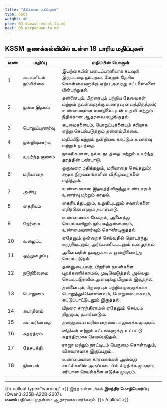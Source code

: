 ```yaml
---
title: "நீதிக்கான மதிப்புகள்"
type: docs
weight: 40
prev: 03-domain-moral.ta.md
next: 05-perpaduan.ta.md
---
```


## KSSM குணக்கல்வியில் உள்ள 18 பாரிய மதிப்புகள்

| எண் | மதிப்பு | மதிப்பின் பொருள் |
|-----|--------|---------|
| 1 | கடவுளிடம் நம்பிக்கை | இயற்கையின் படைப்பாளியாக கடவுள் இருப்பதை நம்புதல், மேலும் தேசிய கொள்கைகளுக்கு ஏற்ப அவரது கட்டளைகளை பின்பற்றுதல். |
| 2 | நல்ல இதயம் | தன்னையும், பிறரையும் பற்றிய தேவைகள் மற்றும் நலன்களுக்கு உணர்வு வைத்திருத்தல்; உண்மையுள்ள மனநிலையுடன் உதவி மற்றும் நீதிக்கான ஆதரவை வழங்குதல். |
| 3 | பொறுப்புணர்வு | கடமைகளையும், பொறுப்புகளையும் சரியாக ஏற்று செயல்படுத்தும் தன்னம்பிக்கை. |
| 4 | நன்றியுணர்வு | மதிப்பீடு மற்றும் நன்றியை காட்டும் உணர்வு மற்றும் நடத்தை. |
| 5 | உயர்ந்த குணம் | நாகரிகமான, நல்ல நடத்தை மற்றும் உயர்ந்த தரத்தின் பண்பாடு. |
| 6 | மரியாதை | ஒருவரை மதித்தலும், மரியாதை செய்தலும்; சமூக நிறுவனங்களின் விதிமுறைகளை மதித்தல். |
| 7 | அன்பு | உண்மையான இதயத்திலிருந்து உண்டாகும் உணர்வு மற்றும் காதல். |
| 8 | தைரியம் | தைரியத்துடனும், உறுதியுடனும் சவால்களை எதிர்கொள்ளும் தயார்பாடு. |
| 9 | நேர்மை | உண்மையாக பேசுதல், அனைத்து செயல்களிலும் நம்பகத்தன்மையும், உண்மையுணர்வும் கொண்டிருத்தல். |
| 10 | உழைப்பு | ஏதேனும் ஒன்றைச் செய்வதில் தொடர்ந்து, உறுதியுடனும், அர்ப்பணிப்புடனும் உழைத்தல். |
| 11 | ஒத்துழைப்பு | அனைவரின் நலனுக்காக ஒன்றிணைந்து செயல்படுதல். |
| 12 | நடுநிலைமை | தன்னுடையவர், பிறரின் நலன்களை புறக்கணிக்காமல், முடிவெடுத்தல் அல்லது செயல்படுதலில் அளவுக்கு மீறாமல் இருத்தல். |
| 13 | பொறுமை | தன்னையும், பிறரையும் பற்றிய நலனுக்காக பொறுத்துக்கொள்ளவும், பொறுமையாகவும், கட்டுப்பாட்டுடனும் இருத்தல். |
| 14 | சுயாதீனம் | பிறரை சார்ந்திராமல் ஏதேனும் செய்யும் திறனும், தயார்பாடும். |
| 15 | சுய மரியாதை | தன்னுடைய மரியாதையை பாதுகாக்க முடியும். |
| 16 | சுதந்திரம் | விதிகள் மற்றும் சட்டங்களுக்கு உட்பட்டு சுதந்திரமாக செயல்படுதல். |
| 17 | தேசபக்தி | ராஜா மற்றும் நாட்டிடம் பெருமை கொள்வதும், விசுவாசமாக இருப்பதும். |
| 18 | நியாயம் | உண்மையான காரணங்கள் அல்லது சாட்சிகளின் அடிப்படையில் சிந்திக்க முடியும்; சரியான செயல்களை எடுக்க முடியும். |

---

{{< callout type="warning" >}}
  இந்த உள்ளடக்கம் **இயந்திர மொழிபெயர்ப்பு** (Qwen3-235B-A22B-2607).  
  **மலாய்** பதிப்பை முதன்மை ஆதாரமாக பார்க்கவும்.
{{< /callout >}}
